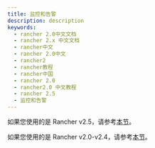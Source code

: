 ```yaml
---
title: 监控和告警
description: description
keywords:
  - rancher 2.0中文文档
  - rancher 2.x 中文文档
  - rancher中文
  - rancher 2.0中文
  - rancher2
  - rancher教程
  - rancher中国
  - rancher 2.0
  - rancher2.0 中文教程
  - rancher 2.5
  - 监控和告警
---
```


如果您使用的是 Rancher v2.5，请参考[本节](/docs/rancher2/monitoring-alerting/2.5/_index)。

如果您使用的是 Rancher v2.0-v2.4，请参考[本节](/docs/rancher2/monitoring-alerting/2.0-2.4/_index)。
